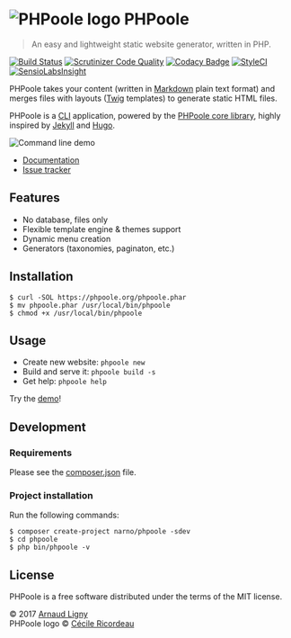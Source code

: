 # ![PHPoole logo](https://avatars2.githubusercontent.com/u/5618939?s=50 "Logo created by Cécile Ricordeau") PHPoole

> An easy and lightweight static website generator, written in PHP.

[![Build Status](https://travis-ci.org/PHPoole/PHPoole.svg)](https://travis-ci.org/PHPoole/PHPoole)
[![Scrutinizer Code Quality](https://scrutinizer-ci.com/g/PHPoole/PHPoole/badges/quality-score.png)](https://scrutinizer-ci.com/g/PHPoole/PHPoole/)
[![Codacy Badge](https://api.codacy.com/project/badge/Grade/85aa408ef2e94925831b1f7dd4c98219)](https://www.codacy.com/app/Narno/PHPoole?utm_source=github.com&amp;utm_medium=referral&amp;utm_content=PHPoole/PHPoole&amp;utm_campaign=Badge_Grade)
[![StyleCI](https://styleci.io/repos/12738012/shield)](https://styleci.io/repos/12738012)
[![SensioLabsInsight](https://insight.sensiolabs.com/projects/2a9ae313-1dce-405c-9632-0727ecdac269/mini.png)](https://insight.sensiolabs.com/projects/2a9ae313-1dce-405c-9632-0727ecdac269)

PHPoole takes your content (written in [Markdown](http://daringfireball.net/projects/markdown/) plain text format) and merges files with layouts ([Twig](http://twig.sensiolabs.org/) templates) to generate static HTML files.

PHPoole is a [CLI](https://en.wikipedia.org/wiki/Command-line_interface) application, powered by the [PHPoole core library](https://github.com/PHPoole/PHPoole-library), highly inspired by [Jekyll](http://jekyllrb.com/) and [Hugo](http://gohugo.io/).

![Command line demo](https://raw.githubusercontent.com/PHPoole/PHPoole/master/docs/phpoole.gif)

* [Documentation](https://phpoole.org/documentation)
* [Issue tracker](https://github.com/PHPoole/PHPoole/issues)

## Features

* No database, files only
* Flexible template engine & themes support
* Dynamic menu creation
* Generators (taxonomies, paginaton, etc.)

## Installation

```
$ curl -SOL https://phpoole.org/phpoole.phar
$ mv phpoole.phar /usr/local/bin/phpoole
$ chmod +x /usr/local/bin/phpoole
```

## Usage

* Create new website: ```phpoole new```
* Build and serve it:  ```phpoole build -s```
* Get help: ```phpoole help```

Try the [demo](https://github.com/PHPoole/PHPoole-demo)!

## Development

### Requirements

Please see the [composer.json](https://github.com/PHPoole/PHPoole/blob/master/composer.json) file.

### Project installation

Run the following commands:
```
$ composer create-project narno/phpoole -sdev
$ cd phpoole
$ php bin/phpoole -v
```

## License

PHPoole is a free software distributed under the terms of the MIT license.

© 2017 [Arnaud Ligny](https://arnaudligny.fr)  
PHPoole logo © [Cécile Ricordeau](http://www.cecillie.fr)
